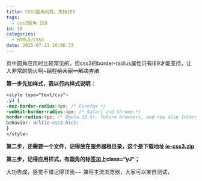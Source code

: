 ```yaml
---
title: CSS3圆角问题，支持IE6
tags:
  - css3圆角 IE6
id: 19
categories:
  - HTML5/CSS3
date: 2015-07-11 16:06:33
---
```


页中圆角应用时比较常见的，但css3的border-radius属性只有IE9才能支持，让人非常的恼火啊~~~现在给大家一解决方法~~

**第一步先加样式，我以行内样式说明：**
```css
<style type="text/css">
.yJ {
-moz-border-radius:4px; /* Firefox */
-webkit-border-radius:4px; /* Safari and Chrome */
border-radius:4px; /* Opera 10.5+, future browsers, and now also Internet Explorer 6+ using IE-CSS3 */
behavior: url(ie-css3.htc);
}
</style>
```
**第二步，还需要一个文件，记得放在服务器根目录，这个是下载地址 [ie-css3.zip](http://www.npm8.com/wp-content/uploads/2015/07/ie-css3.zip)**


**第三步，记得应用样式，有圆角的标签加上class=“yJ”；**

大功告成，感觉不错记得顶我~~
兼容主流浏览器，大家可以亲自测试，